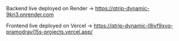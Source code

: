 Backend live deployed on Render -> https://qtrip-dynamic-9kn3.onrender.com

Frontend live deployed on Vercel -> https://qtrip-dynamic-l9ivf9xvq-pramodravi15s-projects.vercel.app/
